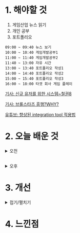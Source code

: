 # 1. 해야할 것

1. 게임산업 뉴스 읽기 
2. 개인 공부  
3. 포트폴리오

```
09:00 ~ 09:40 뉴스 보기
10:00 ~ 10:40 게임개발공부1
11:00 ~ 11:40 게임개발공부2
11:40 ~ 13:00 자유 시간
13:00 ~ 13:40 포트폴리오 작성1
14:00 ~ 14:40 포트폴리오 작성2
15:00 ~ 15:40 포트폴리오 작성3
16:00 ~ 18:00 타겟 회사 게임 플레이
```
[기사: 신규 유저를 위한 시스템~철권8](https://www.gameinsight.co.kr/news/articleView.html?idxno=31782)

[기사: 브롤스타즈 흥행?WHY?](https://www.gameple.co.kr/news/articleView.html?idxno=208659)

[유튜브: 향상된 integration tool 적용법](https://www.youtube.com/watch?v=d7QJLRAIuTU)
# 2. 오늘 배운 것

<details>
<summary>오전</summary>

## 플러그인 적용
1. 플러그인 활성화

![image](https://github.com/JM94Ent/TIL-WIL/assets/143363550/66a75a45-856b-4087-99cd-4bce49922a76)

![image](https://github.com/JM94Ent/TIL-WIL/assets/143363550/46722e37-81d1-4cc6-8607-183db7c39ba5)

****


## 게임개발공부
1. ㅇㅇ

![image](https://github.com/JM94Ent/TIL-WIL/assets/143363550/39c1812e-6393-4e3d-9a8a-1259011c1871)

![image](https://github.com/JM94Ent/TIL-WIL/assets/143363550/1651fe33-0820-4564-b60f-5ee625f37cf5)


</details>

##

<details>
<summary>오후</summary>


</details>




# 3. 개선


<details>
<summary>접기/펼치기</summary>


</details>



# 4. 느낀점


